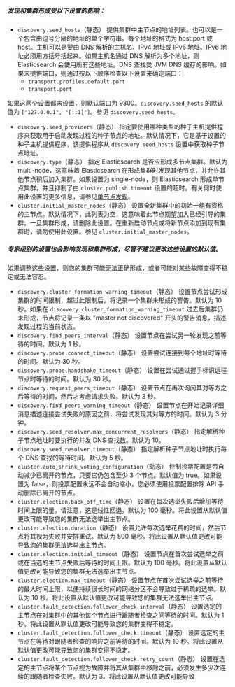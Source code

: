 ##### 发现和集群形成受以下设置的影响：

-  `discovery.seed_hosts`（静态）
提供集群中主节点的地址列表。也可以是一个包含由逗号分隔的地址的单个字符串。每个地址的格式为 host:port 或 host。主机可以是要由 DNS 解析的主机名、IPv4 地址或 IPv6 地址。IPv6 地址必须用方括号括起来。如果主机名通过 DNS 解析为多个地址，则 Elasticsearch 会使用所有这些地址。DNS 查找受 JVM DNS 缓存的影响。如果未提供端口，则通过按以下顺序检查以下设置来确定端口： 
   - `transport.profiles.default.port`
   - `transport.port`

如果这两个设置都未设置，则默认端口为 9300。`discovery.seed_hosts` 的默认值为 `["127.0.0.1", "[::1]"]`。参见 `discovery.seed_hosts`。 

-  `discovery.seed_providers`（静态）
指定要使用哪种类型的种子主机提供程序来获取用于启动发现过程的种子节点的地址。默认情况下，它是基于设置的种子主机提供程序，该提供程序从 `discovery.seed_hosts` 设置中获取种子节点地址。 
-  `discovery.type`（静态）
指定 Elasticsearch 是否应形成多节点集群。默认为 multi-node，这意味着 Elasticsearch 在形成集群时发现其他节点，并允许其他节点稍后加入集群。如果设置为 single-node，则 Elasticsearch 形成单节点集群，并且抑制了由 `cluster.publish.timeout` 设置的超时。有关何时使用此设置的更多信息，请参见[单节点发现](https://www.elastic.co/guide/en/elasticsearch/reference/current/discovery-settings.html#single-node-discovery)。 
-  `cluster.initial_master_nodes`（静态）
设置全新集群中的初始一组有资格的主节点。默认情况下，此列表为空，这意味着此节点期望加入已经引导的集群。一旦集群形成，请删除此设置。在重新启动节点或将新节点添加到现有集群时，请勿使用此设置。参见 `cluster.initial_master_nodes`。

##### 专家级别的设置也会影响发现和集群形成，尽管不建议更改这些设置的默认值。

如果调整这些设置，则您的集群可能无法正确形成，或者可能对某些故障变得不稳定或无法容忍。

-  `discovery.cluster_formation_warning_timeout`（静态）
设置节点尝试形成集群的时间限制，超过此限制后，将记录一个集群未形成的警告。默认为 10 秒。如果在 `discovery.cluster_formation_warning_timeout` 过去后集群仍未形成，节点将记录一条以 "master not discovered" 开头的警告消息，描述发现过程的当前状态。 
-  `discovery.find_peers_interval`（静态）
设置节点在尝试另一轮发现之前等待的时间。默认为 1 秒。 
-  `discovery.probe.connect_timeout`（静态）
设置尝试连接到每个地址时等待的时间。默认为 30 秒。 
-  `discovery.probe.handshake_timeout`（静态）
设置在尝试通过握手标识远程节点时等待的时间。默认为 30 秒。 
-  `discovery.request_peers_timeout`（静态）
设置节点在再次询问其对等方之后等待的时间，然后才考虑请求失败。默认为 3 秒。 
-  `discovery.find_peers_warning_timeout`（静态）
设置节点在开始记录详细消息描述连接尝试失败的原因之前，将尝试发现其对等方的时间。默认为 3 分钟。 
-  `discovery.seed_resolver.max_concurrent_resolvers`（静态）
指定解析种子节点地址时要执行的并发 DNS 查找数。默认为 10。 
-  `discovery.seed_resolver.timeout`（静态）
指定解析种子节点地址时执行每个 DNS 查找的等待时间。默认为 5 秒。 
-  `cluster.auto_shrink_voting_configuration`（动态）
控制投票配置是否自动减少已离开的节点，只要它仍包含至少 3 个节点。默认值为 true。如果设置为 false，则投票配置永远不会自动缩小，您必须使用投票配置排除 API 手动删除已离开的节点。 
-  `cluster.election.back_off_time`（静态）
设置在每次选举失败后增加等待时间上限的量。请注意，这是线性回退。默认为 100 毫秒。将此设置从默认值更改可能导致您的集群无法选举出主节点。 
-  `cluster.election.duration`（静态）
设置允许每次选举花费的时间，然后节点将其视为失败并安排重试。默认为 500 毫秒。将此设置从默认值更改可能导致您的集群无法选举出主节点。 
-  `cluster.election.initial_timeout`（静态）
设置节点在首次尝试选举之前或在当选的主节点失败后等待的时间上限。默认为 100 毫秒。将此设置从默认值更改可能导致您的集群无法选举出主节点。 
-  `cluster.election.max_timeout`（静态）
设置节点在首次尝试选举之前等待的最大时间上限，以便持续很长时间的网络分区不会导致过于稀疏的选举。默认为 10 秒。将此设置从默认值更改可能导致您的集群无法选举出主节点。 
-  `cluster.fault_detection.follower_check.interval`（静态）
设置选定的主节点在对集群中的其他每个节点进行跟随者检查之间等待的时间。默认为 1 秒。将此设置从默认值更改可能导致您的集群变得不稳定。 
-  `cluster.fault_detection.follower_check.timeout`（静态）
设置选定的主节点在等待对跟随者检查的响应之前等待的时间。默认为 10 秒。将此设置从默认值更改可能导致您的集群变得不稳定。 
-  `cluster.fault_detection.follower_check.retry_count`（静态）
设置在选定的主节点将某个节点视为故障并将其从集群中移除之前，必须发生多少次连续的跟随者检查失败。默认为 3。将此设置从默认值更改可能导致 
